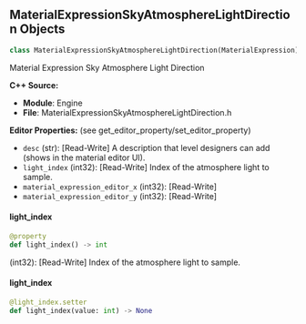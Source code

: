 ## MaterialExpressionSkyAtmosphereLightDirection Objects

```python
class MaterialExpressionSkyAtmosphereLightDirection(MaterialExpression)
```

Material Expression Sky Atmosphere Light Direction

**C++ Source:**

- **Module**: Engine
- **File**: MaterialExpressionSkyAtmosphereLightDirection.h

**Editor Properties:** (see get_editor_property/set_editor_property)

- ``desc`` (str):  [Read-Write] A description that level designers can add (shows in the material editor UI).
- ``light_index`` (int32):  [Read-Write] Index of the atmosphere light to sample.
- ``material_expression_editor_x`` (int32):  [Read-Write]
- ``material_expression_editor_y`` (int32):  [Read-Write]

<a id="unreal.MaterialExpressionSkyAtmosphereLightDirection.light_index"></a>

#### light_index

```python
@property
def light_index() -> int
```

(int32):  [Read-Write] Index of the atmosphere light to sample.

<a id="unreal.MaterialExpressionSkyAtmosphereLightDirection.light_index"></a>

#### light_index

```python
@light_index.setter
def light_index(value: int) -> None
```

<a id="unreal.MaterialExpressionSkyAtmosphereLightIlluminance"></a>